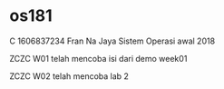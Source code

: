 # os181

C 1606837234 Fran Na Jaya Sistem Operasi awal 2018

ZCZC W01 telah mencoba isi dari demo week01

ZCZC W02 telah mencoba lab 2

